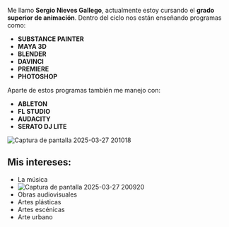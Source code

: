 Me llamo **Sergio Nieves Gallego**, actualmente estoy cursando el **grado superior de animación**. Dentro del ciclo nos están enseñando programas como:

- **SUBSTANCE PAINTER**
- **MAYA 3D**
- **BLENDER**
- **DAVINCI**
- **PREMIERE**
- **PHOTOSHOP**

Aparte de estos programas también me manejo con:

- **ABLETON**
- **FL STUDIO**
- **AUDACITY**
- **SERATO DJ LITE**

![Captura de pantalla 2025-03-27 201018](https://github.com/user-attachments/assets/ff8bccb3-7da2-46e2-b365-ab36b6bbb8fa)


## Mis intereses:
- La música
- ![Captura de pantalla 2025-03-27 200920](https://github.com/user-attachments/assets/717231ec-c218-40b0-8aa8-72aa77454203)
- Obras audiovisuales
- Artes plásticas
- Artes escénicas
- Arte urbano


